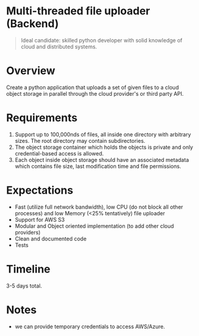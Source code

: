 # Multi-threaded file uploader (Backend)

> Ideal candidate: skilled python developer with solid knowledge of cloud and distributed systems.

# Overview

Create a python application that uploads a set of given files to a cloud object storage in parallel through the cloud provider's or third party API.

# Requirements

1. Support up to 100,000nds of files, all inside one directory with arbitrary sizes. The root directory may contain subdirectories.
1. The object storage container which holds the objects is private and only credential-based access is allowed.
1. Each object inside object storage should have an associated metadata which contains file size, last modification time and file permissions.

# Expectations

- Fast (utilize full network bandwidth), low CPU (do not block all other processes) and low Memory (<25% tentatively) file uploader
- Support for AWS S3
- Modular and Object oriented implementation (to add other cloud providers)
- Clean and documented code
- Tests

# Timeline

3-5 days total.

# Notes

- we can provide temporary credentials to access AWS/Azure.

